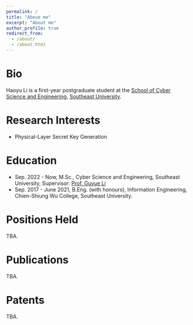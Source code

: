 ```yaml
---
permalink: /
title: "Aboue me"
excerpt: "About me"
author_profile: true
redirect_from: 
  - /about/
  - /about.html
---
```


# Bio
Haoyu Li is a first-year postgraduate student at the [School of Cyber Science and Engineering](https://cyber.seu.edu.cn), [Southeast University](https://www.seu.edu.cn/).

# Research Interests
* Physical-Layer Secret Key Generation

# Education
* Sep. 2022 - Now, M.Sc., Cyber Science and Engineering, Southeast University, Supervisor: [Prof. Guyue Li](https://cyber.seu.edu.cn/_s303/lgy1/list.psp)
* Sep. 2017 - June 2021, B.Eng. (with honours), Information Engineering, Chien-Shiung Wu College, Southeast University.

# Positions Held
TBA.

# Publications
TBA.

# Patents
TBA.


